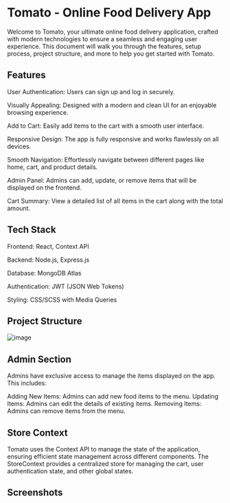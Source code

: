 # Tomato - Online Food Delivery App

Welcome to Tomato, your ultimate online food delivery application, crafted with modern technologies to ensure a seamless and engaging user experience. This document will walk you through the features, setup process, project structure, and more to help you get started with Tomato.

## Features
User Authentication: Users can sign up and log in securely.

Visually Appealing: Designed with a modern and clean UI for an enjoyable browsing experience.

Add to Cart: Easily add items to the cart with a smooth user interface.

Responsive Design: The app is fully responsive and works flawlessly on all devices.

Smooth Navigation: Effortlessly navigate between different pages like home, cart, and product details.

Admin Panel: Admins can add, update, or remove items that will be displayed on the frontend.

Cart Summary: View a detailed list of all items in the cart along with the total amount.


## Tech Stack
Frontend: React, Context API

Backend: Node.js, Express.js

Database: MongoDB Atlas

Authentication: JWT (JSON Web Tokens)

Styling: CSS/SCSS with Media Queries



## Project Structure
![image](https://github.com/user-attachments/assets/c30e9ee2-4bfc-4a40-8588-82f6b5ee2244)

## Admin Section
Admins have exclusive access to manage the items displayed on the app. This includes:

Adding New Items: Admins can add new food items to the menu.
Updating Items: Admins can edit the details of existing items.
Removing Items: Admins can remove items from the menu.


## Store Context
Tomato uses the Context API to manage the state of the application, ensuring efficient state management across different components. The StoreContext provides a centralized store for managing the cart, user authentication state, and other global states.

## Screenshots


